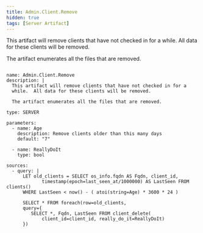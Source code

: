 ```yaml
---
title: Admin.Client.Remove
hidden: true
tags: [Server Artifact]
---
```


This artifact will remove clients that have not checked in for a
while.  All data for these clients will be removed.

The artifact enumerates all the files that are removed.


<pre><code class="language-yaml">
name: Admin.Client.Remove
description: |
  This artifact will remove clients that have not checked in for a
  while.  All data for these clients will be removed.

  The artifact enumerates all the files that are removed.

type: SERVER

parameters:
  - name: Age
    description: Remove clients older than this many days
    default: &quot;7&quot;

  - name: ReallyDoIt
    type: bool

sources:
  - query: |
      LET old_clients = SELECT os_info.fqdn AS Fqdn, client_id,
             timestamp(epoch=last_seen_at/1000000) AS LastSeen FROM clients()
      WHERE LastSeen &lt; now() - ( atoi(string=Age) * 3600 * 24 )

      SELECT * FROM foreach(row=old_clients,
      query={
         SELECT *, Fqdn, LastSeen FROM client_delete(
             client_id=client_id, really_do_it=ReallyDoIt)
      })

</code></pre>

